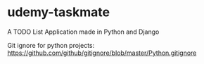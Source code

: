 # udemy-taskmate
A TODO List Application made in Python and Django


Git ignore for python projects:
https://github.com/github/gitignore/blob/master/Python.gitignore
